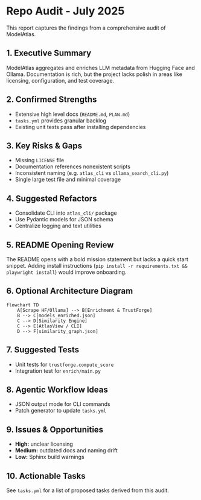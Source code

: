 # Repo Audit - July 2025

This report captures the findings from a comprehensive audit of ModelAtlas.

## 1. Executive Summary
ModelAtlas aggregates and enriches LLM metadata from Hugging Face and Ollama. Documentation is rich, but the project lacks polish in areas like licensing, configuration, and test coverage.

## 2. Confirmed Strengths
- Extensive high level docs (`README.md`, `PLAN.md`)
- `tasks.yml` provides granular backlog
- Existing unit tests pass after installing dependencies

## 3. Key Risks & Gaps
- Missing `LICENSE` file
- Documentation references nonexistent scripts
- Inconsistent naming (e.g. `atlas_cli` vs `ollama_search_cli.py`)
- Single large test file and minimal coverage

## 4. Suggested Refactors
- Consolidate CLI into `atlas_cli/` package
- Use Pydantic models for JSON schema
- Centralize logging and text utilities

## 5. README Opening Review
The README opens with a bold mission statement but lacks a quick start snippet. Adding install instructions (`pip install -r requirements.txt && playwright install`) would improve onboarding.

## 6. Optional Architecture Diagram
```mermaid
flowchart TD
    A[Scrape HF/Ollama] --> B[Enrichment & TrustForge]
    B --> C[models_enriched.json]
    C --> D[Similarity Engine]
    C --> E[AtlasView / CLI]
    D --> F[similarity_graph.json]
```

## 7. Suggested Tests
- Unit tests for `trustforge.compute_score`
- Integration test for `enrich/main.py`

## 8. Agentic Workflow Ideas
- JSON output mode for CLI commands
- Patch generator to update `tasks.yml`

## 9. Issues & Opportunities
- **High:** unclear licensing
- **Medium:** outdated docs and naming drift
- **Low:** Sphinx build warnings

## 10. Actionable Tasks
See `tasks.yml` for a list of proposed tasks derived from this audit.
